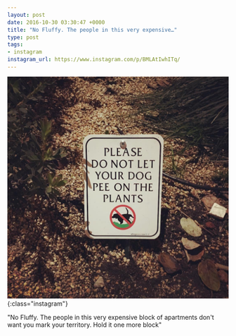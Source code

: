 ```yaml
---
layout: post
date: 2016-10-30 03:30:47 +0000
title: "No Fluffy. The people in this very expensive…"
type: post
tags:
- instagram
instagram_url: https://www.instagram.com/p/BMLAtIwhITq/
---
```


![Instagram - BMLAtIwhITq](/img/BMLAtIwhITq.jpg){:class="instagram"}

"No Fluffy. The people in this very expensive block of apartments don't want you mark your territory. Hold it one more block"
